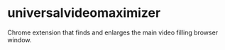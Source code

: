 # universalvideomaximizer
Chrome extension that finds and enlarges the main video filling browser window.
